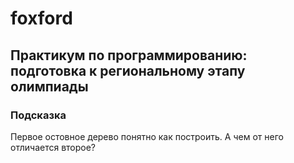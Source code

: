 # foxford
## Практикум по программированию: подготовка к региональному этапу олимпиады ##
### Подсказка ###
Первое остовное дерево понятно как построить. А чем от него отличается второе?
